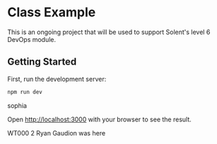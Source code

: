# Class Example

This is an ongoing project that will be used to support Solent's level 6 DevOps module. 

## Getting Started

First, run the development server:

```bash
npm run dev
```

sophia

Open [http://localhost:3000](http://localhost:3000) with your browser to see the result.



WT000 2
Ryan Gaudion was here






